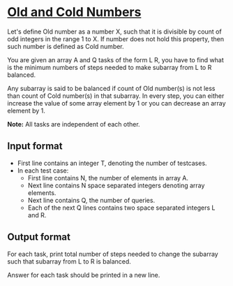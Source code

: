 # [Old and Cold Numbers][link]

Let's define Old number as a number X, such that it is divisible by count of odd integers in the range 1 to X. If number does not hold this property, then such number is defined as Cold number.

You are given an array A and Q tasks of the form L R, you have to find what is the minimum numbers of steps needed to make subarray from L to R balanced.

Any subarray is said to be balanced if count of Old number(s) is not less than count of Cold number(s) in that subarray. In every step, you can either increase the value of some array element by 1 or you can decrease an array element by 1.

**Note:** All tasks are independent of each other.

## Input format

- First line contains an integer T, denoting the number of testcases.
- In each test case:
  - First line contains N, the number of elements in array A.
  - Next line contains N space separated integers denoting array elements.
  - Next line contains Q, the number of queries.
  - Each of the next Q lines contains two space separated integers L and R.

## Output format

For each task, print total number of steps needed to change the subarray such that subarray from L to R is balanced.

Answer for each task should be printed in a new line.

[link]: https://www.hackerearth.com/practice/basic-programming/implementation/basics-of-implementation/practice-problems/algorithm/old-and-cold-numbers-d9326e6b/
